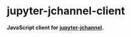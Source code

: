 jupyter-jchannel-client
=======================

**JavaScript client for
[jupyter-jchannel](https://github.com/hashiprobr/jupyter-jchannel).**
